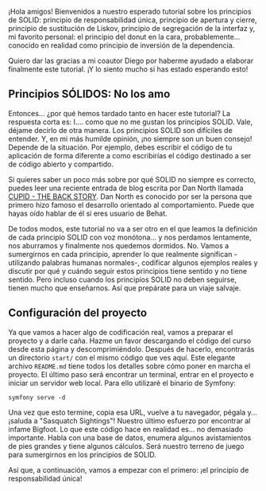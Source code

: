 ¡Hola amigos! Bienvenidos a nuestro esperado tutorial sobre los principios de SOLID: principio de responsabilidad única, principio de apertura y cierre, principio de sustitución de Liskov, principio de segregación de la interfaz y, mi favorito personal: el principio del donut en la cara, probablemente... conocido en realidad como principio de inversión de la dependencia.

Quiero dar las gracias a mi coautor Diego por haberme ayudado a elaborar finalmente este tutorial. ¡Y lo siento mucho si has estado esperando esto!

## Principios SÓLIDOS: No los amo

Entonces... ¿por qué hemos tardado tanto en hacer este tutorial? La respuesta corta es: I.... como que no me gustan los principios SOLID. Vale, déjame decirlo de otra manera. Los principios SOLID son difíciles de entender. Y, en mi más humilde opinión, ¡no siempre son un buen consejo! Depende de la situación. Por ejemplo, debes escribir el código de tu aplicación de forma diferente a como escribirías el código destinado a ser de código abierto y compartido.

Si quieres saber un poco más sobre por qué SOLID no siempre es correcto, puedes leer una reciente entrada de blog escrita por Dan North llamada [CUPID - THE BACK STORY](https://dannorth.net/2021/03/16/cupid-the-back-story/). Dan North es conocido por ser la persona que primero hizo famoso el desarrollo orientado al comportamiento. Puede que hayas oído hablar de él si eres usuario de Behat.

De todos modos, este tutorial no va a ser otro en el que leamos la definición de cada principio SOLID con voz monótona... y nos perdamos lentamente, nos aburramos y finalmente nos quedemos dormidos. No. Vamos a sumergirnos en cada principio, aprender lo que realmente significan -utilizando palabras humanas normales-, codificar algunos ejemplos reales y discutir por qué y cuándo seguir estos principios tiene sentido y no tiene sentido. Pero incluso cuando los principios SOLID no deben seguirse, tienen mucho que enseñarnos. Así que prepárate para un viaje salvaje.

## Configuración del proyecto

Ya que vamos a hacer algo de codificación real, vamos a preparar el proyecto y a darle caña. Hazme un favor descargando el código del curso desde esta página y descomprimiéndolo. Después de hacerlo, encontrarás un directorio `start/` con el mismo código que ves aquí. Este elegante archivo `README.md` tiene todos los detalles sobre cómo poner en marcha el proyecto. El último paso será encontrar un terminal, entrar en el proyecto e iniciar un servidor web local. Para ello utilizaré el binario de Symfony:

```terminal
symfony serve -d
```

Una vez que esto termine, copia esa URL, vuelve a tu navegador, pégala y... ¡saluda a "Sasquatch Sightings"! Nuestro último esfuerzo por encontrar al infame Bigfoot. Lo que este código hace en realidad es... no demasiado importante. Habla con una base de datos, enumera algunos avistamientos de pies grandes y tiene algunos cálculos. Será nuestro terreno de juego para sumergirnos en los principios de SOLID.

Así que, a continuación, vamos a empezar con el primero: ¡el principio de responsabilidad única!
